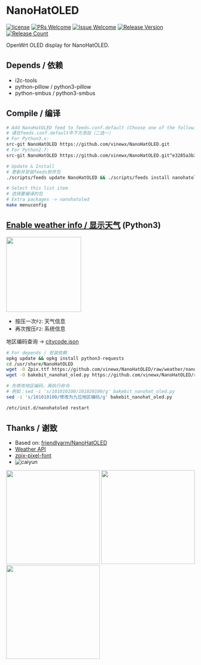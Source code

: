 # NanoHatOLED
[1]: https://img.shields.io/badge/license-MIT-brightgreen.svg
[2]: /LICENSE
[3]: https://img.shields.io/badge/PRs-welcome-brightgreen.svg
[4]: https://github.com/vinewx/NanoHatOLED/pulls
[5]: https://img.shields.io/badge/Issues-welcome-brightgreen.svg
[6]: https://github.com/vinewx/NanoHatOLED/issues/new
[7]: https://img.shields.io/badge/release-v1.0.4-blue.svg?
[8]: https://github.com/vinewx/NanoHatOLED/releases
[9]: https://img.shields.io/github/downloads/vinewx/NanoHatOLED/total
[![license][1]][2]
[![PRs Welcome][3]][4]
[![Issue Welcome][5]][6]
[![Release Version][7]][8]
[![Release Count][9]][8]

OpenWrt OLED display for NanoHatOLED.
## Depends / 依赖
- i2c-tools
- python-pillow / python3-pillow
- python-smbus / python3-smbus

## Compile / 编译
```bash
# Add NanoHatOLED feed to feeds.conf.default (Choose one of the following feeds)
# 请在feeds.conf.default中下方添加（二选一）
# For Python3.x: 
src-git NanoHatOLED https://github.com/vinewx/NanoHatOLED.git
# For Python2.7:
src-git NanoHatOLED https://github.com/vinewx/NanoHatOLED.git^e3285a3b37c7c34048c0ea108fa4ec18b49c0bfd

# Update & Install
# 更新并安装feeds软件包
./scripts/feeds update NanoHatOLED && ./scripts/feeds install nanohatoled

# Select this list item
# 选择要编译的包
# Extra packages -> nanohatoled
make menuconfig
```

## [Enable weather info / 显示天气](https://github.com/vinewx/NanoHatOLED/tree/weather) (Python3)
<img src="https://github.com/vinewx/NanoHatOLED/raw/weather/assets/k2_1.jpg" width="200" />

- 按压一次`F2`: 天气信息
- 再次按压`F2`: 系统信息

地区编码查询 -> [citycode.json](https://github.com/vinewx/NanoHatOLED/blob/weather/citycode.json)

```bash
# For depends / 安装依赖
opkg update && opkg install python3-requests
cd /usr/share/NanoHatOLED
wget -O Zpix.ttf https://github.com/vinewx/NanoHatOLED/raw/weather/nanohatoled/files/NanoHatOLED/Zpix.ttf
wget -O bakebit_nanohat_oled.py https://github.com/vinewx/NanoHatOLED/raw/weather/nanohatoled/files/NanoHatOLED/bakebit_nanohat_oled.py

# 先修改地区编码，再执行命令
# 例如：sed -i 's/101010100/101020100/g' bakebit_nanohat_oled.py
sed -i 's/101010100/修改为九位地区编码/g' bakebit_nanohat_oled.py

/etc/init.d/nanohatoled restart
```


## Thanks / 谢致 
- Based on: [friendlyarm/NanoHatOLED](https://github.com/friendlyarm/NanoHatOLED)
- [Weather API](https://www.sojson.com/api/weather.html)
- [zpix-pixel-font](https://github.com/SolidZORO/zpix-pixel-font)
- ![caiyun](http://caiyunapp.com/imgs/logo/logo-website.png)


<img src="https://github.com/vinewx/NanoHatOLED/raw/master/assets/k1.jpg" width="250" /> <img src="https://github.com/vinewx/NanoHatOLED/raw/master/assets/k2.jpg" width="250" /> <img src="https://github.com/vinewx/NanoHatOLED/raw/master/assets/k3.jpg" width="250" />
